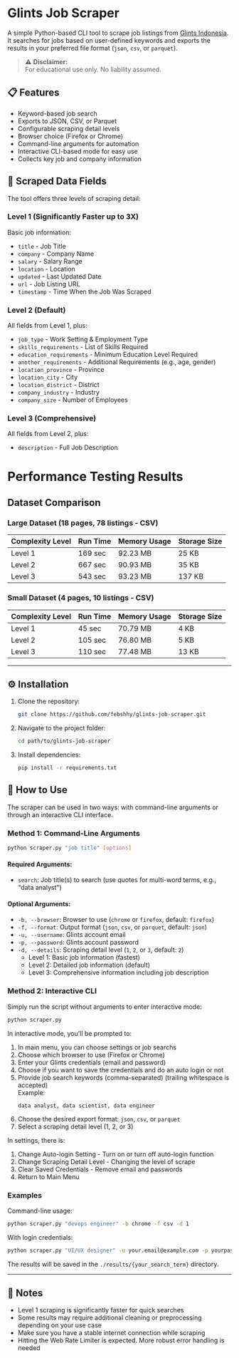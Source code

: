 # Glints Job Scraper

A simple Python-based CLI tool to scrape job listings from [Glints Indonesia](https://glints.com/id).  
It searches for jobs based on user-defined keywords and exports the results in your preferred file format (`json`, `csv`, or `parquet`).

> ⚠️ **Disclaimer:**  
> For educational use only. No liability assumed.


## 📋 Features

- Keyword-based job search
- Exports to JSON, CSV, or Parquet
- Configurable scraping detail levels
- Browser choice (Firefox or Chrome)
- Command-line arguments for automation
- Interactive CLI-based mode for easy use
- Collects key job and company information


## 🧾 Scraped Data Fields

The tool offers three levels of scraping detail:

### Level 1 (Significantly Faster up to 3X)
Basic job information:
- `title` - Job Title
- `company` - Company Name
- `salary` - Salary Range
- `location` - Location
- `updated` - Last Updated Date
- `url` - Job Listing URL
- `timestamp` - Time When the Job Was Scraped

### Level 2 (Default)
All fields from Level 1, plus:
- `job_type` - Work Setting & Employment Type
- `skills_requirements` - List of Skills Required
- `education_requirements` - Minimum Education Level Required
- `another_requirements` - Additional Requirements (e.g., age, gender)
- `location_province` - Province
- `location_city` - City
- `location_district` - District
- `company_industry` - Industry
- `company_size` - Number of Employees

### Level 3 (Comprehensive)
All fields from Level 2, plus:
- `description` - Full Job Description


# Performance Testing Results

## Dataset Comparison

### Large Dataset (18 pages, 78 listings - CSV)

| Complexity Level | Run Time | Memory Usage | Storage Size |
|------------------|----------|-------------|--------------|
| Level 1          | 169 sec  | 92.23 MB    | 25 KB        |
| Level 2          | 667 sec  | 90.93 MB    | 35 KB        |
| Level 3          | 543 sec  | 93.23 MB    | 137 KB       |

### Small Dataset (4 pages, 10 listings - CSV)

| Complexity Level | Run Time | Memory Usage | Storage Size |
|------------------|----------|-------------|--------------|
| Level 1          | 45 sec   | 70.79 MB    | 4 KB         |
| Level 2          | 105 sec  | 76.80 MB    | 5 KB         |
| Level 3          | 110 sec  | 77.48 MB    | 13 KB        |

---

## ⚙️ Installation

1. Clone the repository:
   ```bash
   git clone https://github.com/febshhy/glints-job-scraper.git
   ```

2. Navigate to the project folder:
   ```bash
   cd path/to/glints-job-scraper
   ```

3. Install dependencies:
   ```bash
   pip install -r requirements.txt
   ```

## 🚀 How to Use

The scraper can be used in two ways: with command-line arguments or through an interactive CLI interface.

### Method 1: Command-Line Arguments

```bash
python scraper.py "job title" [options]
```

#### Required Arguments:
- `search`: Job title(s) to search (use quotes for multi-word terms, e.g., "data analyst")

#### Optional Arguments:
- `-b, --browser`: Browser to use (`chrome` or `firefox`, default: `firefox`)
- `-f, --format`: Output format (`json`, `csv`, or `parquet`, default: `json`)
- `-u, --username`: Glints account email
- `-p, --password`: Glints account password
- `-d, --details`: Scraping detail level (`1`, `2`, or `3`, default: `2`)
  - Level 1: Basic job information (fastest)
  - Level 2: Detailed job information (default)
  - Level 3: Comprehensive information including job description

### Method 2: Interactive CLI

Simply run the script without arguments to enter interactive mode:

```bash
python scraper.py
```

In interactive mode, you'll be prompted to:
1. In main menu, you can choose settings or job searchs
2. Choose which browser to use (Firefox or Chrome)
3. Enter your Glints credentials (email and password)
4. Choose if you want to save the credentials and do an auto login or not
5. Provide job search keywords (comma-separated) (trailing whitespace is accepted)  
   Example:  
   ```
   data analyst, data scientist, data engineer
   ```
6. Choose the desired export format: `json`, `csv`, or `parquet`
7. Select a scraping detail level (1, 2, or 3)

In settings, there is:
1. Change Auto-login Setting - Turn on or turn off auto-login function
2. Change Scraping Detail Level - Changing the level of scrape
3. Clear Saved Credentials - Remove email and passwords
4. Return to Main Menu

### Examples

Command-line usage:
```bash
python scraper.py "devops engineer" -b chrome -f csv -d 1
```

With login credentials:
```bash
python scraper.py "UI/UX designer" -u your.email@example.com -p yourpassword -d 3
```

The results will be saved in the `./results/{your_search_term}` directory.

---

## 📌 Notes

- Level 1 scraping is significantly faster for quick searches
- Some results may require additional cleaning or preprocessing depending on your use case
- Make sure you have a stable internet connection while scraping
- Hitting the Web Rate Limiter is expected. More robust error handling is needed